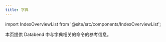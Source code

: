 ```yaml
---
title: 字典
---
```

import IndexOverviewList from '@site/src/components/IndexOverviewList';

本页提供 Databend 中与字典相关的命令的参考信息。

<IndexOverviewList />